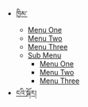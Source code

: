  <nav class="site-navigation position-relative text-right text-md-right" role="navigation">
                <div class="d-inline-block ml-md-0 mr-auto py-3"><a href="#" class="site-menu-toggle js-menu-toggle text-white"><span class="icon-menu h3"></span></a></div>
                <ul class="site-menu js-clone-nav d-none">
                  <li class="has-children active">
                    <a href="index.html">ཁྱིམ་</a>
                    <ul class="dropdown arrow-top">
                      <li><a href="#">Menu One</a></li>
                      <li><a href="#">Menu Two</a></li>
                      <li><a href="#">Menu Three</a></li>
                      <li class="has-children">
                        <a href="#">Sub Menu</a>
                        <ul class="dropdown">
                          <li><a href="#">Menu One</a></li>
                          <li><a href="#">Menu Two</a></li>
                          <li><a href="#">Menu Three</a></li>
                        </ul>
                      </li>
                    </ul>
                  </li>
                  <li><a href="about.html">ངའི་སྐོར།</a></li>
                  <!--
                  <li class="has-children">
                    <a href="#">Dropdown</a>
                    <ul class="dropdown arrow-top">
                      <li><a href="#">Menu One</a></li>
                      <li><a href="#">Menu Two</a></li>
                      <li><a href="#">Menu Three</a></li>
                    </ul>
                  </li>
                -->
               </ul>
            </nav>